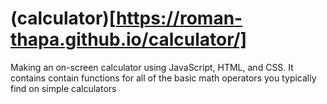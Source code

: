 # (calculator)[https://roman-thapa.github.io/calculator/]
Making an on-screen calculator using JavaScript, HTML, and CSS. It contains contain functions for all of the basic math operators you typically find on simple calculators

